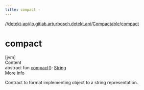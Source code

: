 ```yaml
---
title: compact -
---
```

//[detekt-api](../../index.md)/[io.gitlab.arturbosch.detekt.api](../index.md)/[Compactable](index.md)/[compact](compact.md)



# compact  
[jvm]  
Content  
abstract fun [compact](compact.md)(): [String](https://kotlinlang.org/api/latest/jvm/stdlib/kotlin/-string/index.html)  
More info  


Contract to format implementing object to a string representation.

  



